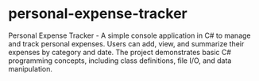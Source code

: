 # personal-expense-tracker
Personal Expense Tracker - A simple console application in C# to manage and track personal expenses. Users can add, view, and summarize their expenses by category and date. The project demonstrates basic C# programming concepts, including class definitions, file I/O, and data manipulation.
